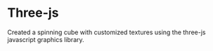 # Three-js
Created a spinning cube with customized textures using the three-js javascript graphics library.
